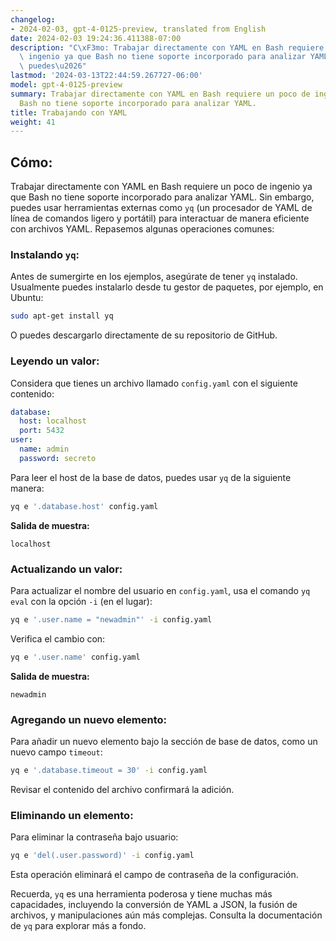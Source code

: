```yaml
---
changelog:
- 2024-02-03, gpt-4-0125-preview, translated from English
date: 2024-02-03 19:24:36.411388-07:00
description: "C\xF3mo: Trabajar directamente con YAML en Bash requiere un poco de\
  \ ingenio ya que Bash no tiene soporte incorporado para analizar YAML. Sin embargo,\
  \ puedes\u2026"
lastmod: '2024-03-13T22:44:59.267727-06:00'
model: gpt-4-0125-preview
summary: Trabajar directamente con YAML en Bash requiere un poco de ingenio ya que
  Bash no tiene soporte incorporado para analizar YAML.
title: Trabajando con YAML
weight: 41
---
```


## Cómo:
Trabajar directamente con YAML en Bash requiere un poco de ingenio ya que Bash no tiene soporte incorporado para analizar YAML. Sin embargo, puedes usar herramientas externas como `yq` (un procesador de YAML de línea de comandos ligero y portátil) para interactuar de manera eficiente con archivos YAML. Repasemos algunas operaciones comunes:

### Instalando `yq`:
Antes de sumergirte en los ejemplos, asegúrate de tener `yq` instalado. Usualmente puedes instalarlo desde tu gestor de paquetes, por ejemplo, en Ubuntu:

```bash
sudo apt-get install yq
```

O puedes descargarlo directamente de su repositorio de GitHub.

### Leyendo un valor:
Considera que tienes un archivo llamado `config.yaml` con el siguiente contenido:

```yaml
database:
  host: localhost
  port: 5432
user:
  name: admin
  password: secreto
```

Para leer el host de la base de datos, puedes usar `yq` de la siguiente manera:

```bash
yq e '.database.host' config.yaml
```

**Salida de muestra:**

```
localhost
```

### Actualizando un valor:
Para actualizar el nombre del usuario en `config.yaml`, usa el comando `yq eval` con la opción `-i` (en el lugar):

```bash
yq e '.user.name = "newadmin"' -i config.yaml
```

Verifica el cambio con:

```bash
yq e '.user.name' config.yaml
```

**Salida de muestra:**

```
newadmin
```

### Agregando un nuevo elemento:
Para añadir un nuevo elemento bajo la sección de base de datos, como un nuevo campo `timeout`:

```bash
yq e '.database.timeout = 30' -i config.yaml
```

Revisar el contenido del archivo confirmará la adición.

### Eliminando un elemento:
Para eliminar la contraseña bajo usuario:

```bash
yq e 'del(.user.password)' -i config.yaml
```

Esta operación eliminará el campo de contraseña de la configuración.

Recuerda, `yq` es una herramienta poderosa y tiene muchas más capacidades, incluyendo la conversión de YAML a JSON, la fusión de archivos, y manipulaciones aún más complejas. Consulta la documentación de `yq` para explorar más a fondo.
